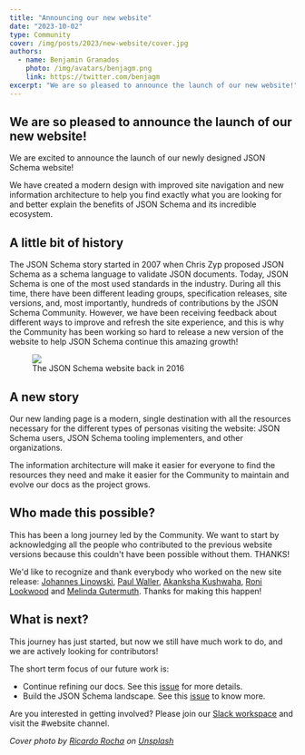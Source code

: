 ```yaml
---
title: "Announcing our new website"
date: "2023-10-02"
type: Community
cover: /img/posts/2023/new-website/cover.jpg
authors:
  - name: Benjamin Granados
    photo: /img/avatars/benjagm.png
    link: https://twitter.com/benjagm
excerpt: "We are so pleased to announce the launch of our new website!"
---
```


## We are so pleased to announce the launch of our new website!

We are excited to announce the launch of our newly designed JSON Schema website!

We have created a modern design with improved site navigation and new information architecture to help you find exactly what you are looking for and better explain the benefits of JSON Schema and its incredible ecosystem.

## A little bit of history

The JSON Schema story started in 2007 when Chris Zyp proposed JSON Schema as a schema language to validate JSON documents. Today, JSON Schema is one of the most used standards in the industry. During all this time, there have been different leading groups, specification releases, site versions, and, most importantly, hundreds of contributions by the JSON Schema Community. However, we have been receiving feedback about different ways to improve and refresh the site experience, and this is why the Community has been working so hard to release a new version of the website to help JSON Schema continue this amazing growth!

<figure className="mt-5">
  <img class="max-w-xs sm:max-w-md md:max-w-lg lg:max-w-xl xl:max-w-2xl mx-auto" src="/img/posts/2023/new-website/site-2016.png"/>
    <figcaption className="mt-2 mb-10 text-sm text-center text-gray-500">The JSON Schema website back in 2016</figcaption>
</figure>

## A new story

Our new landing page is a modern, single destination with all the resources necessary for the different types of personas visiting the website: JSON Schema users, JSON Schema tooling implementers, and other organizations.

The information architecture will make it easier for everyone to find the resources they need and make it easier for the Community to maintain and evolve our docs as the project grows. 

## Who made this possible?

This has been a long journey led by the Community. We want to start by acknowledging all the people who contributed to the previous website versions because this couldn't have been possible without them. THANKS!

We'd like to recognize and thank everybody who worked on the new site release: [Johannes Linowski](https://github.com/musemind), [Paul Waller](https://github.com/PaulWaller), [Akanksha Kushwaha](https://github.com/aku1310), [Roni Lookwood](https://github.com/mjgutermuth) and [Melinda Gutermuth](https://github.com/mjgutermuth). Thanks for making this happen!

## What is next?

This journey has just started, but now we still have much work to do, and we are actively looking for contributors!

The short term focus of our future work is:
- Continue refining our docs. See this [issue](https://github.com/json-schema-org/community/issues/421) for more details.
- Build the JSON Schema landscape. See this [issue](https://github.com/json-schema-org/community/issues/354) to know more.

Are you interested in getting involved?
Please join our [Slack workspace](https://json-schema.slack.com/join/shared_invite/zt-1ywpdj4yd-bXiBLjYEbKWUjzon0qiY9Q#/shared-invite/email) and visit the #website channel.

_Cover photo by [Ricardo Rocha](https://unsplash.com/@rcrazy) on [Unsplash](https://unsplash.com/photos/nj1bqRzClq8)_
